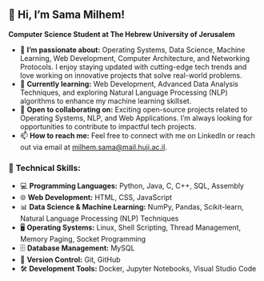 ## 👋 Hi, I’m **Sama Milhem!**  
**Computer Science Student at The Hebrew University of Jerusalem**

- 👀 **I’m passionate about:** Operating Systems, Data Science, Machine Learning, Web Development, Computer Architecture, and Networking Protocols. I enjoy staying updated with cutting-edge tech trends and love working on innovative projects that solve real-world problems.
- 🌱 **Currently learning:** Web Development, Advanced Data Analysis Techniques, and exploring Natural Language Processing (NLP) algorithms to enhance my machine learning skillset.
- 💞️ **Open to collaborating on:** Exciting open-source projects related to Operating Systems, NLP, and Web Applications. I’m always looking for opportunities to contribute to impactful tech projects.
- 📫 **How to reach me:** Feel free to connect with me on LinkedIn or reach out via email at milhem.sama@mail.huji.ac.il.

### 🚀 **Technical Skills:**

- 💻 **Programming Languages:** Python, Java, C, C++, SQL, Assembly
- 🌐 **Web Development:** HTML, CSS, JavaScript
- 📊 **Data Science & Machine Learning:** NumPy, Pandas, Scikit-learn, Natural Language Processing (NLP) Techniques
- 🖥️ **Operating Systems:** Linux, Shell Scripting, Thread Management, Memory Paging, Socket Programming
- 🗄️ **Database Management:** MySQL
- 🔧 **Version Control:** Git, GitHub
- 🛠️ **Development Tools:** Docker, Jupyter Notebooks, Visual Studio Code
